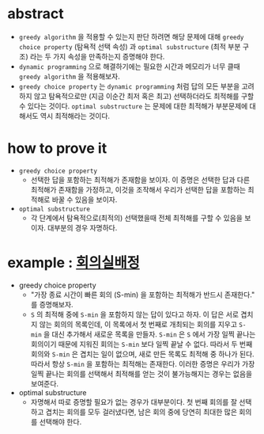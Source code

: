 # abstract

- `greedy algorithm` 을 적용할 수 있는지 판단 하려면 해당 문제에 대해
  `greedy choice property` (탐욕적 선택 속성) 과 `optimal
  substructure` (최적 부분 구조) 라는 두 가지 속성을 만족하는지
  증명해야 한다.
- `dynamic programming` 으로 해결하기에는 필요한 시간과 메모리가
  너무 클때 `greedy algorithm` 을 적용해보자.
- `greedy choice property` 는 `dynamic programming` 처럼 답의 모든 부분을
  고려하지 않고 탐욕적으로만 (지금 이순간 최저 혹은 최고) 선택하더라도
  최적해를 구할 수 있다는 것이다.  `optimal substructure` 는 문제에 대한
  최적해가 부분문제에 대해서도 역시 최적해라는 것이다.

# how to prove it

- `greedy choice property`
  - 선택한 답을 포함하는 최적해가 존재함을 보이자. 이 증명은 선택한 답과
    다른 최적해가 존재함을 가정하고, 이것을 조작해서 우리가 선택한 답을 포함하는
    최적해로 바꿀 수 있음을 보이자.
- `optimal substructure`
  - 각 단계에서 탐욕적으로(최적의) 선택했을때 전체 최적해를 구할 수
    있음을 보이자. 대부분의 경우 자명하다.

# example : [회의실배정](https://www.acmicpc.net/problem/1931)

- greedy choice property
  - "가장 종료 시간이 빠른 회의 (S-min) 을 포함하는 최적해가 반드시 존재한다." 를
    증명해보자.
  - `S` 의 최적해 중에 `S-min` 을 포함하지 않는 답이 있다고 하자. 이 답은
    서로 겹치지 않는 회의의 목록인데, 이 목록에서 첫 번째로 개최되는
    회의를 지우고 `S-min` 을 대신 추가해서 새로운 목록을 만들자. `S-min` 은
    `S` 에서 가장 일찍 끝나는 회의이기 때문에 지워진 회의는 `S-min` 보다
    일찍 끝날 수 없다. 따라서 두 번째 회의와 `S-min` 은 겹치는 일이
    없으며, 새로 만든 목록도 최적해 중 하나가 된다. 따라서 항상
    `S-min` 을 포함하는 최적해는 존재한다. 이러한 증명은 우리가 가장 일찍
    끝나는 회의를 선택해서 최적해를 얻는 것이 불가능해지는 경우는
    없음을 보여준다.
- optimal substructure
  - 자명해서 따로 증명할 필요가 없는 경우가 대부분이다. 첫 번째 회의를
    잘 선택하고 겹치는 회의를 모두 걸러냈다면, 남은 회의 중에 당연히
    최대한 많은 회의를 선택해야 한다.